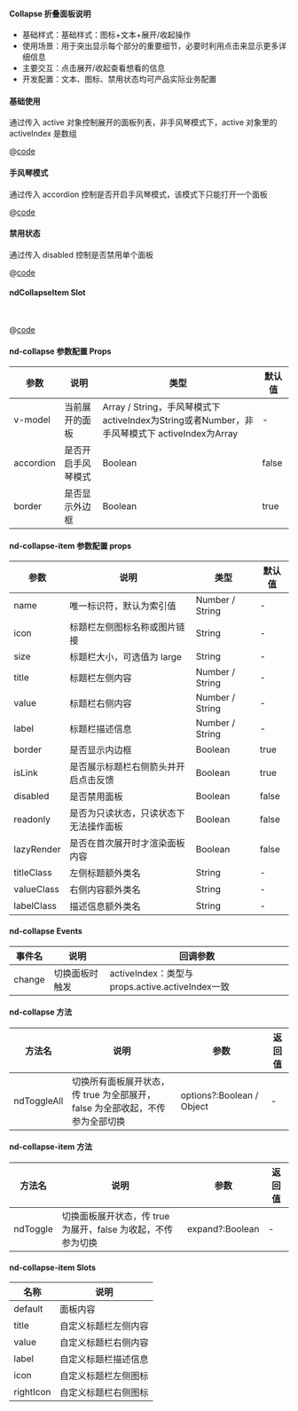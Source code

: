 #### Collapse 折叠面板说明
- 基础样式：基础样式：图标+文本+展开/收起操作
- 使用场景：用于突出显示每个部分的重要细节，必要时利用点击来显示更多详细信息
- 主要交互：点击展开/收起查看想看的信息
- 开发配置：文本、图标、禁用状态均可产品实际业务配置


#### 基础使用
通过传入 active 对象控制展开的面板列表，非手风琴模式下，active 对象里的 activeIndex 是数组
<br />

<common-code-format>
  <template #source>
    <APP-ndCollapse-ndCollapseBasic></APP-ndCollapse-ndCollapseBasic>
  </template>

  @[code](../.vuepress/components/APP/ndCollapse/ndCollapseBasic.vue)

</common-code-format>

#### 手风琴模式
通过传入 accordion 控制是否开启手风琴模式，该模式下只能打开一个面板
<br />

<common-code-format>
  <template #source>
    <APP-ndCollapse-ndCollapseAccordion></APP-ndCollapse-ndCollapseAccordion>
  </template>

  @[code](../.vuepress/components/APP/ndCollapse/ndCollapseAccordion.vue)

</common-code-format>

#### 禁用状态
通过传入 disabled 控制是否禁用单个面板
<br />

<common-code-format>
  <template #source>
    <APP-ndCollapse-ndCollapseDisabled></APP-ndCollapse-ndCollapseDisabled>
  </template>

  @[code](../.vuepress/components/APP/ndCollapse/ndCollapseDisabled.vue)

</common-code-format>

#### ndCollapseItem Slot

<br />

<common-code-format>
  <template #source>
    <APP-ndCollapse-ndCollapseSlot></APP-ndCollapse-ndCollapseSlot>
  </template>

  @[code](../.vuepress/components/APP/ndCollapse/ndCollapseSlot.vue)

</common-code-format>


#### nd-collapse 参数配置 Props

| 参数                    | 说明                       | 类型        | 默认值                                        |
| -------------------     | ------------------------  | ----------- | --------------------------------------------- |
| v-model                 | 当前展开的面板             |  Array / String，手风琴模式下 activeIndex为String或者Number，非手风琴模式下 activeIndex为Array     |      -       |
| accordion               | 是否开启手风琴模式          |  Boolean    |      false    |
| border                  | 是否显示外边框              |  Boolean    |        true    |


#### nd-collapse-item 参数配置 props

| 参数        | 说明                              | 类型               |  默认值
| ----------  | -------------------------------- | ------------------ | ---------------------- |
| name        | 唯一标识符，默认为索引值           | Number / String    |  -                     |
| icon        | 标题栏左侧图标名称或图片链接       |     String         |  -                     |
| size        | 标题栏大小，可选值为 large         |    String         |  -                     |
| title       | 标题栏左侧内容                    | Number / String    |  -                     |
| value       | 标题栏右侧内容                    | Number / String    |  -                     |
| label       | 标题栏描述信息                    | Number / String    |  -                     |
| border      | 是否显示内边框                    | Boolean            | true                   |
| isLink      | 是否展示标题栏右侧箭头并开启点击反馈| Boolean            | true                   |
| disabled    | 是否禁用面板                      | Boolean            | false                  |
| readonly    | 是否为只读状态，只读状态下无法操作面板 | Boolean         |  false                 |
| lazyRender  | 是否在首次展开时才渲染面板内容      | Boolean           | false                   |
| titleClass  | 左侧标题额外类名                   | String            |     -                  |
| valueClass  | 右侧内容额外类名                   | String            |     -                  |
| labelClass  | 描述信息额外类名                   | String            |     -                  |

#### nd-collapse Events
|  事件名     |      说明         |         回调参数             |
|------------|-------------------|------------------------------|
|  change     | 切换面板时触发    | activeIndex：类型与props.active.activeIndex一致  | 


#### nd-collapse 方法
|  方法名        |      说明       |        参数              |  返回值  |
|----------------|----------------|--------------------------|---------|
| ndToggleAll    | 切换所有面板展开状态，传 true 为全部展开，false 为全部收起，不传参为全部切换 | options?:Boolean / Object  | -    |


#### nd-collapse-item 方法
|  方法名        |      说明       |        参数              |  返回值  |
|---------------|-----------------|--------------------------|---------|
| ndToggle       | 切换面板展开状态，传 true 为展开，false 为收起，不传参为切换 | expand?:Boolean  | -    |


#### nd-collapse-item Slots
|  名称         |  说明             |
|---------------|------------------|
|  default      |  面板内容         |
|  title        | 自定义标题栏左侧内容 |
|  value        | 自定义标题栏右侧内容 |
|  label        | 自定义标题栏描述信息 |
|  icon         | 自定义标题栏左侧图标 |
|  rightIcon    | 自定义标题栏右侧图标 |
